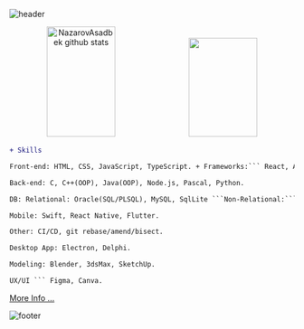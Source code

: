 ![header](https://capsule-render.vercel.app/api?type=waving&color=gradient&customColorList=2&height=200&section=header&text=Welcome&fontSize=50)

<!-- [![Serputoff's GitHub Stats](https://github-readme-stats.vercel.app/api?username=aserputov&border_color=#303030&theme=vue)](https://github.com/aserputov?tab=repositories) -->
<!-- ![Serputoff's GitHub Stats](https://github-readme-stats.vercel.app/api?username=aserputov&theme=vue&show_icons=true&title_color=#303030) -->
<div align="center">  
<img width="49%" height="195px" src="https://github-readme-stats.vercel.app/api?username=aserputov&theme=vue&show_icons=true&title_color=#303030" alt="NazarovAsadbek github stats" /> 
  <img width="49%" height="175px" src="https://github-readme-stats.vercel.app/api/top-langs/?username=aserputov&layout=compact&theme=vue" />
</div>

<!-- [![](https://img.shields.io/badge/-JavaScript-green?logo=JavaScript&logoColor=white&style=flat)](https://www.https://www.javascript.com)
[![](https://img.shields.io/badge/-MongoDB-blue?logo=mongodb&logoColor=white&style=flat)](https://www.mongodb.com)
[![](https://img.shields.io/badge/-React-blue?logo=React&logoColor=white&style=flat)](https://www.reactjs.org)
[![](https://img.shields.io/badge/-Angular-blue?logo=angular&logoColor=white&style=flat)](https://www.angular.com)
[![](https://img.shields.io/badge/-Swift-green?logo=Swift&logoColor=white&style=flat)](https://www.swift.org) -->

```diff
+ Skills

Front-end: HTML, CSS, JavaScript, TypeScript. + Frameworks:``` React, Angular, Vue. 

Back-end: C, C++(OOP), Java(OOP), Node.js, Pascal, Python. 

DB: Relational: Oracle(SQL/PLSQL), MySQL, SqlLite ```Non-Relational:``` MongoDB, FireStore, Redis. 

Mobile: Swift, React Native, Flutter.  

Other: CI/CD, git rebase/amend/bisect.

Desktop App: Electron, Delphi. 

Modeling: Blender, 3dsMax, SketchUp. 

UX/UI ``` Figma, Canva.  
```

[More Info ...](https://github.com/aserputov/serputov)

<!-- <a href="https://app.daily.dev/aserputoff"><img src="https://api.daily.dev/devcards/88d0a11e2ac946dc83cab8837ff76253.png?r=2l6" width="400" alt="Anatoliy Serputoff's Dev Card"/></a> -->

![footer](https://capsule-render.vercel.app/api?type=waving&color=gradient&customColorList=2&height=100&section=footer)
